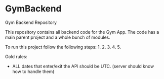 # GymBackend
Gym Backend Repository

This repository contains all backend code for the Gym App.
The code has a main parent project and a whole bunch of modules. 

To run this project follow the following steps: 
1. 
2. 
3. 
4. 
5. 


Gold rules:
- ALL dates that enter/exit the API should be UTC. (server should know how to handle them)

